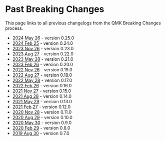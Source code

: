 # Past Breaking Changes

This page links to all previous changelogs from the QMK Breaking Changes process.

* [2024 May 26](ChangeLog/20240526) - version 0.25.0
* [2024 Feb 25](ChangeLog/20240225) - version 0.24.0
* [2023 Nov 26](ChangeLog/20231126) - version 0.23.0
* [2023 Aug 27](ChangeLog/20230827) - version 0.22.0
* [2023 May 28](ChangeLog/20230528) - version 0.21.0
* [2023 Feb 26](ChangeLog/20230226) - version 0.20.0
* [2022 Nov 26](ChangeLog/20221126) - version 0.19.0
* [2022 Aug 27](ChangeLog/20220827) - version 0.18.0
* [2022 May 28](ChangeLog/20220528) - version 0.17.0
* [2022 Feb 26](ChangeLog/20220226) - version 0.16.0
* [2021 Nov 27](ChangeLog/20211127) - version 0.15.0
* [2021 Aug 28](ChangeLog/20210828) - version 0.14.0
* [2021 May 29](ChangeLog/20210529) - version 0.13.0
* [2021 Feb 27](ChangeLog/20210227) - version 0.12.0
* [2020 Nov 28](ChangeLog/20201128) - version 0.11.0
* [2020 Aug 29](ChangeLog/20200829) - version 0.10.0
* [2020 May 30](ChangeLog/20200530) - version 0.9.0
* [2020 Feb 29](ChangeLog/20200229) - version 0.8.0
* [2019 Aug 30](ChangeLog/20190830) - version 0.7.0
